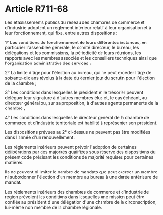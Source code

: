 # Article R711-68

Les établissements publics du réseau des chambres de commerce et d'industrie adoptent un règlement intérieur relatif à leur organisation et à leur fonctionnement, qui fixe, entre autres dispositions :

1° Les conditions de fonctionnement de leurs différentes instances, en particulier l'assemblée générale, le comité directeur, le bureau, les délégations et les commissions, la périodicité de leurs réunions, les rapports avec les membres associés et les conseillers techniques ainsi que l'organisation administrative des services ;

2° La limite d'âge pour l'élection au bureau, qui ne peut excéder l'âge de soixante-dix ans révolus à la date du dernier jour du scrutin pour l'élection de la chambre ;

3° Les conditions dans lesquelles le président et le trésorier peuvent déléguer leur signature à d'autres membres élus et, le cas échéant, au directeur général ou, sur sa proposition, à d'autres agents permanents de la chambre ;

4° Les conditions dans lesquelles le directeur général de la chambre de commerce et d'industrie territoriale est habilité à représenter son président.

Les dispositions prévues au 2° ci-dessus ne peuvent pas être modifiées dans l'année d'un renouvellement.

Les règlements intérieurs peuvent prévoir l'adoption de certaines délibérations par des majorités qualifiées sous réserve des dispositions du présent code précisant les conditions de majorité requises pour certaines matières.

Ils ne peuvent ni limiter le nombre de mandats que peut exercer un membre ni subordonner l'élection d'un membre au bureau à une durée antérieure de mandat.

Les règlements intérieurs des chambres de commerce et d'industrie de région prévoient les conditions dans lesquelles une mission peut être confiée au président d'une délégation d'une chambre de la circonscription, lui-même non membre de la chambre régionale.
